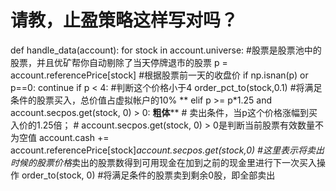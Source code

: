 # 请教，止盈策略这样写对吗？

def handle_data(account):
    for stock in account.universe:              #股票是股票池中的股票，并且优矿帮你自动剔除了当天停牌退市的股票
        p = account.referencePrice[stock]         #根据股票前一天的收盘价
        if np.isnan(p) or p==0:
            continue
        if p &lt; 4:                        #判断这个价格小于4
                order_pct_to(stock,0.1)          #将满足条件的股票买入，总价值占虚拟帐户的10%
       ** elif p &gt;= p*1.25 and account.secpos.get(stock, 0) &gt; 0:        ******************粗体********************           # 卖出条件，当p这个价格涨幅到买入价的1.25倍；
                                                                                # account.secpos.get(stock, 0) &gt; 0是判断当前股票有效数量不为空值
                account.cash += account.referencePrice[stock]*account.secpos.get(stock,0)  #这里表示将卖出时候的股票价格*卖出的股票数得到可用现金在加到之前的现金里进行下一次买入操作
                order_to(stock, 0)                                       #将满足条件的股票卖到剩余0股，即全部卖出
                
